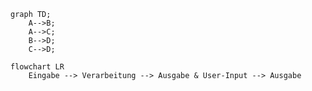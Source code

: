 ```mermaid
graph TD;
    A-->B;
    A-->C;
    B-->D;
    C-->D;
```

```mermaid
flowchart LR
    Eingabe --> Verarbeitung --> Ausgabe & User-Input --> Ausgabe
```

